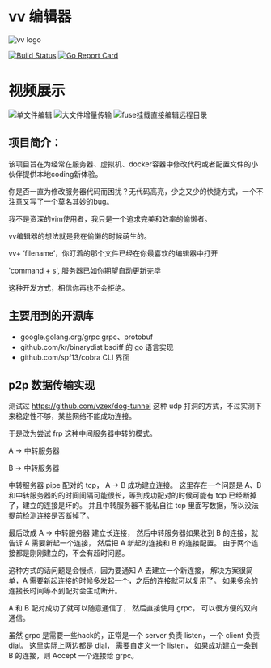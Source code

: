 # vv 编辑器
![vv logo](https://raw.githubusercontent.com/wangkechun/vv/master/doc/icon.png)

[![Build Status](https://travis-ci.org/wangkechun/vv.svg?branch=master)](https://travis-ci.org/wangkechun/vv)
[![Go Report Card](https://goreportcard.com/badge/github.com/wangkechun/vv)](https://goreportcard.com/report/github.com/wangkechun/vv)

# 视频展示
![单文件编辑](https://qs.hi-hi.cn/wangkechun/vv/doc/single.gif)
![大文件增量传输](https://qs.hi-hi.cn/wangkechun/vv/doc/bigfile.gif)
![fuse挂载直接编辑远程目录](https://qs.hi-hi.cn/wangkechun/vv/doc/dir.gif)

## 项目简介：

该项目旨在为经常在服务器、虚拟机、docker容器中修改代码或者配置文件的小伙伴提供本地coding新体验。

你是否一直为修改服务器代码而困扰？无代码高亮，少之又少的快捷方式，一个不注意又写了一个莫名其妙的bug。

我不是资深的vim使用者，我只是一个追求完美和效率的偷懒者。

vv编辑器的想法就是我在偷懒的时候萌生的。

vv+ ‘filename’，你盯着的那个文件已经在你最喜欢的编辑器中打开

'command + s', 服务器已如你期望自动更新完毕

这种开发方式，相信你再也不会拒绝。

## 主要用到的开源库

- google.golang.org/grpc grpc、protobuf
- github.com/kr/binarydist  bsdiff 的 go 语言实现
- github.com/spf13/cobra CLI 界面

## p2p 数据传输实现
测试过 https://github.com/vzex/dog-tunnel 这种 udp 打洞的方式，不过实测下来稳定性不够，某些网络不能成功连接。

于是改为尝试 frp 这种中间服务器中转的模式。

A -> 中转服务器

B -> 中转服务器

中转服务器 pipe 配对的 tcp， A -> B 成功建立连接。
这里存在一个问题是 A、B 和中转服务器的的时间间隔可能很长，等到成功配对的时候可能有 tcp 已经断掉了，建立的连接是坏的。
并且中转服务器不能私自往 tcp 里面写数据，所以没法提前检测连接是否断掉了。

最后改成 A -> 中转服务器 建立长连接， 然后中转服务器如果收到 B 的连接，就告诉 A 需要新起一个连接， 然后把 A 新起的连接和 B 的连接配置。
由于两个连接都是刚刚建立的，不会有超时问题。

这种方式的话问题是会慢点，因为要通知 A 去建立一个新连接， 解决方案很简单，A 需要新起连接的时候多发起一个，之后的连接就可以复用了。 如果多余的连接长时间等不到配对会主动断开。

A 和 B 配对成功了就可以随意通信了， 然后直接使用 grpc， 可以很方便的双向通信。

虽然 grpc 是需要一些hack的，正常是一个 server 负责 listen，一个 client 负责 dial。 这里实际上两边都是 dial， 需要自定义一个 listen， 如果成功建立一条到 B 的连接，则 Accept 一个连接给 grpc。 

